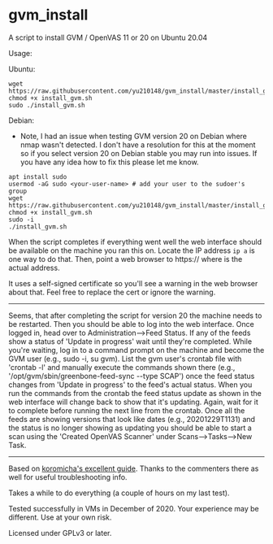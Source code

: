 # gvm_install
A script to install GVM / OpenVAS 11 or 20 on Ubuntu 20.04

Usage:

Ubuntu:
```
wget https://raw.githubusercontent.com/yu210148/gvm_install/master/install_gvm.sh
chmod +x install_gvm.sh
sudo ./install_gvm.sh 
```

Debian:
* Note, I had an issue when testing GVM version 20 on Debian where nmap wasn't detected. I don't have a resolution for this at the moment so if you select version 20 on Debian stable you may run into issues. If you have any idea how to fix this please let me know. 
```
apt install sudo
usermod -aG sudo <your-user-name> # add your user to the sudoer's group
wget https://raw.githubusercontent.com/yu210148/gvm_install/master/install_gvm.sh
chmod +x install_gvm.sh
sudo -i
./install_gvm.sh
```

When the script completes if everything went well the web interface should be available on the machine you ran this on. 
Locate the IP address `ip a` is one way to do that. Then, point a web browser to https://<ip-address-of-machine> where <ip-address-of-machine>
is the actual address.

It uses a self-signed certificate so you'll see a warning in the web browser about that. Feel free to replace the cert or ignore the warning.

**********
Seems, that after completing the script for version 20 the machine needs to be restarted. Then you should be able to log into the web interface. Once logged in, head over to Administration-->Feed Status. If any of the feeds show a status of 'Update in progress' wait until they're completed. While you're waiting, log in to a command prompt on the machine and become the GVM user (e.g., sudo -i, su gvm). List the gvm user's crontab file with 'crontab -l' and manually execute the commands shown there (e.g., '/opt/gvm/sbin/greenbone-feed-sync --type SCAP') once the feed status changes from 'Update in progress' to the feed's actual status. When you run the commands from the crontab the feed status update as shown in the web interface will change back to show that it's updating. Again, wait for it to complete before running the next line from the crontab. Once all the feeds are showing versions that look like dates (e.g., 20201229T1131) and the status is no longer showing as updating you should be able to start a scan using the 'Created OpenVAS Scanner' under Scans-->Tasks-->New Task.
*********

Based on [koromicha's excellent guide](https://kifarunix.com/install-and-setup-gvm-11-on-ubuntu-20-04/). Thanks to the commenters there as well for useful troubleshooting info.

Takes a while to do everything (a couple of hours on my last test).

Tested successfully in VMs in December of 2020. Your experience may be different. Use at your own risk.



Licensed under GPLv3 or later.
